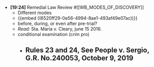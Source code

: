 - **[19:24]** Remedial Law Review #[[WB_MODES_OF_DISCOVERY]]
	- Different modes
	- {{embed ((6520ff29-0e56-4994-8ae1-493af49e07ac))}}
	- before, during, or even after pre-trial?
	- *Read:* Sta. Maria v. Cleary, june 15 2016.
	- conditional examination (crim pro)
		- Rules 23 and 24, See People v. Sergio, G.R. No.240053, October 9, 2019
			-